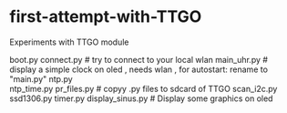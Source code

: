 # first-attempt-with-TTGO
Experiments with TTGO module 

boot.py
connect.py     # try to connect to your local wlan
main_uhr.py    # display a simple clock on oled , needs wlan , for autostart: rename to "main.py"
ntp.py         
ntp_time.py
pr_files.py    # copyy .py files to sdcard of TTGO
scan_i2c.py
ssd1306.py
timer.py
display_sinus.py   # Display some graphics on oled


